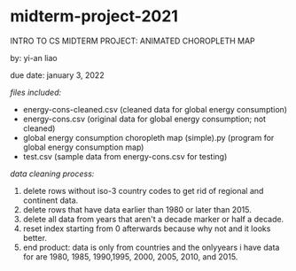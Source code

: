 # midterm-project-2021

INTRO TO CS MIDTERM PROJECT: ANIMATED CHOROPLETH MAP

by: yi-an liao

due date: january 3, 2022

*files included:*
- energy-cons-cleaned.csv (cleaned data for global energy consumption)
- energy-cons.csv (original data for global energy consumption; not cleaned)
- global energy consumption choropleth map (simple).py (program for global energy consumption map) 
- test.csv (sample data from energy-cons.csv for testing)

*data cleaning process:*
1. delete rows without iso-3 country codes to get rid of regional and continent data.
2. delete rows that have data earlier than 1980 or later than 2015.
3. delete all data from years that aren't a decade marker or half a decade.
4. reset index starting from 0 afterwards because why not and it looks better.
5. end product: data is only from countries and the onlyyears i have data for are 1980, 1985, 
1990,1995, 2000, 2005, 2010, and 2015.
